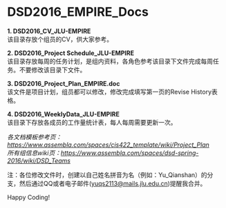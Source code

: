 # DSD2016_EMPIRE_Docs

**1. DSD2016_CV_JLU-EMPIRE**  
  该目录存放个组员的CV，供大家参考。  
  
**2. DSD2016_Project Schedule_JLU-EMPIRE**  
  该目录存放每周的任务计划，是组内资料，各角色参考该目录下文件完成每周任务。不要修改该目录下文件。  
  
**3. DSD2016_Project_Plan_EMPIRE.doc**  
  该文件是项目计划，组员都可以修改，修改完成填写第一页的Revise History表格。  
  
**4. DSD2016_WeeklyData_JLU-EMPIRE**  
  该目录下存放各成员的工作量统计表，每人每周需要更新一次。  
  
  *各文档模板参考页：https://www.assembla.com/spaces/cis422_template/wiki/Project_Plan*  
  *所有组信息wiki页：https://www.assembla.com/spaces/dsd-spring-2016/wiki/DSD_Teams*  
  
  注：各位修改文件时，创建以自己姓名拼音为名（例如：Yu_Qianshan）的分支，然后通过QQ或者电子邮件(yuqs2113@mails.jlu.edu.cn)提醒我合并。
  
  Happy Coding!
  
  
